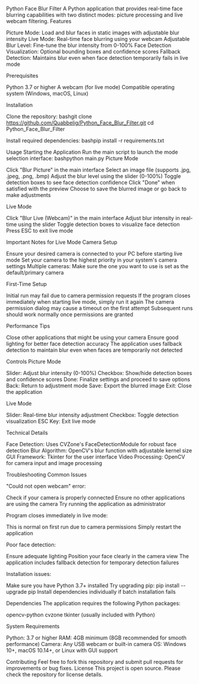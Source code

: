 Python Face Blur Filter
A Python application that provides real-time face blurring capabilities with two distinct modes: picture processing and live webcam filtering.
Features

Picture Mode: Load and blur faces in static images with adjustable blur intensity
Live Mode: Real-time face blurring using your webcam
Adjustable Blur Level: Fine-tune the blur intensity from 0-100%
Face Detection Visualization: Optional bounding boxes and confidence scores
Fallback Detection: Maintains blur even when face detection temporarily fails in live mode

Prerequisites

Python 3.7 or higher
A webcam (for live mode)
Compatible operating system (Windows, macOS, Linux)

Installation

Clone the repository:
bashgit clone https://github.com/Quabbelig/Python_Face_Blur_Filter.git
cd Python_Face_Blur_Filter

Install required dependencies:
bashpip install -r requirements.txt


Usage
Starting the Application
Run the main script to launch the mode selection interface:
bashpython main.py
Picture Mode

Click "Blur Picture" in the main interface
Select an image file (supports .jpg, .jpeg, .png, .bmp)
Adjust the blur level using the slider (0-100%)
Toggle detection boxes to see face detection confidence
Click "Done" when satisfied with the preview
Choose to save the blurred image or go back to make adjustments

Live Mode

Click "Blur Live (Webcam)" in the main interface
Adjust blur intensity in real-time using the slider
Toggle detection boxes to visualize face detection
Press ESC to exit live mode

Important Notes for Live Mode
Camera Setup

Ensure your desired camera is connected to your PC before starting live mode
Set your camera to the highest priority in your system's camera settings
Multiple cameras: Make sure the one you want to use is set as the default/primary camera

First-Time Setup

Initial run may fail due to camera permission requests
If the program closes immediately when starting live mode, simply run it again
The camera permission dialog may cause a timeout on the first attempt
Subsequent runs should work normally once permissions are granted

Performance Tips

Close other applications that might be using your camera
Ensure good lighting for better face detection accuracy
The application uses fallback detection to maintain blur even when faces are temporarily not detected

Controls
Picture Mode

Slider: Adjust blur intensity (0-100%)
Checkbox: Show/hide detection boxes and confidence scores
Done: Finalize settings and proceed to save options
Back: Return to adjustment mode
Save: Export the blurred image
Exit: Close the application

Live Mode

Slider: Real-time blur intensity adjustment
Checkbox: Toggle detection visualization
ESC Key: Exit live mode

Technical Details

Face Detection: Uses CVZone's FaceDetectionModule for robust face detection
Blur Algorithm: OpenCV's blur function with adjustable kernel size
GUI Framework: Tkinter for the user interface
Video Processing: OpenCV for camera input and image processing

Troubleshooting
Common Issues

"Could not open webcam" error:

Check if your camera is properly connected
Ensure no other applications are using the camera
Try running the application as administrator


Program closes immediately in live mode:

This is normal on first run due to camera permissions
Simply restart the application


Poor face detection:

Ensure adequate lighting
Position your face clearly in the camera view
The application includes fallback detection for temporary detection failures


Installation issues:

Make sure you have Python 3.7+ installed
Try upgrading pip: pip install --upgrade pip
Install dependencies individually if batch installation fails



Dependencies
The application requires the following Python packages:

opencv-python
cvzone
tkinter (usually included with Python)

System Requirements

Python: 3.7 or higher
RAM: 4GB minimum (8GB recommended for smooth performance)
Camera: Any USB webcam or built-in camera
OS: Windows 10+, macOS 10.14+, or Linux with GUI support

Contributing
Feel free to fork this repository and submit pull requests for improvements or bug fixes.
License
This project is open source. Please check the repository for license details.
